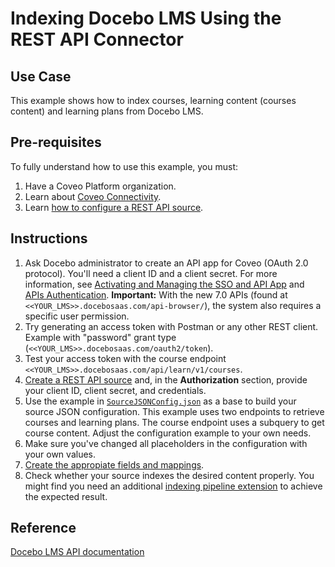 # Indexing Docebo LMS Using the REST API Connector

## Use Case
This example shows how to index courses, learning content (courses content) and learning plans from Docebo LMS.

## Pre-requisites
To fully understand how to use this example, you must:
1. Have a Coveo Platform organization.
2. Learn about [Coveo Connectivity](https://docs.coveo.com/en/1702/).
3. Learn [how to configure a REST API source](https://docs.coveo.com/en/1896/).

## Instructions
1. Ask Docebo administrator to create an API app for Coveo (OAuth 2.0 protocol). You'll need a client ID and a client secret. For more information, see [Activating and Managing the SSO and API App](https://www.docebo.com/knowledge-base/how-to-activate-and-manage-the-sso-and-api-app/) and [APIs Authentication](https://www.docebo.com/knowledge-base/authentication-api-ssp-app-grant-types/). **Important:** With the new 7.0 APIs (found at `<<YOUR_LMS>>.docebosaas.com/api-browser/`), the system also requires a specific user permission.
2. Try generating an access token with Postman or any other REST client. Example with "password" grant type (`<<YOUR_LMS>>.docebosaas.com/oauth2/token`).
3. Test your access token with the course endpoint `<<YOUR_LMS>>.docebosaas.com/api/learn/v1/courses`.
4. [Create a REST API source](https://docs.coveo.com/en/1896/) and, in the **Authorization** section, provide your client ID, client secret, and credentials.
5. Use the example in [`SourceJSONConfig.json`](https://github.com/coveooss/connectivity-library/blob/master/Docebo%20LMS/SourceJSONConfig.json) as a base to build your source JSON configuration. This example uses two endpoints to retrieve courses and learning plans. The course endpoint uses a subquery to get course content. Adjust the configuration example to your own needs.
6. Make sure you've changed all placeholders in the configuration with your own values.
7. [Create the appropiate fields and mappings](https://docs.coveo.com/en/1896/#completion).
8. Check whether your source indexes the desired content properly. You might find you need an additional [indexing pipeline extension](https://docs.coveo.com/en/1645/) to achieve the expected result.

## Reference
[Docebo LMS API documentation](https://help.docebo.com/hc/en-us)
